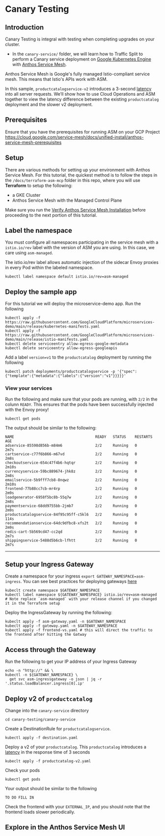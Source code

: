 # Canary Testing 

## Introduction 
Canary Testing is integral with testing when completing upgrades on your cluster.

* In the `canary-service/` folder, we will learn how to Traffic Split to perform a Canary service deployment on [Google Kubernetes Engine](https://cloud.google.com/kubernetes-engine/) with [Anthos Service Mesh](https://cloud.google.com/service-mesh/docs/overview).
<!-- * In `canary-cp`, we will learn how to safely complete a Control Plane Canary upgrade with ASM  -->
Anthos Service Mesh is Google's fully managed Istio-compliant service mesh. This means that Istio's APIs work with ASM.


In this sample, `productcatalogservice-v2` introduces a 3-second
[latency](https://github.com/GoogleCloudPlatform/microservices-demo/tree/main/src/productcatalogservice#latency-injection) into all server requests. We’ll show how to use Cloud Operations and ASM together to
view the latency difference between the existing `productcatalog` deployment and the slower v2 deployment.

## Prerequisites 
Ensure that you have the prerequisites for running ASM on your GCP Project
https://cloud.google.com/service-mesh/docs/unified-install/anthos-service-mesh-prerequisites
## Setup
There are various methods for setting up your environment with Anthos Service Mesh. For this tutorial, the quickest method is to follow the steps in the `/docs/terraform-asm-mcp` folder in this repo, where you will use **Terraform** to setup the following: 
* a GKE Cluster 
* Anthos Service Mesh with the Managed Control Plane

Make sure you run the [Verify Anthos Service Mesh Installation](https://github.com/GoogleCloudPlatform/anthos-service-mesh-samples/tree/main/docs/terraform-asm-mcp#verify-anthos-service-mesh-installation) before proceeding to the next portion of this tutorial.

## Label the namespace
You must configure all namespaces participating in the service mesh with a `istio.io/rev` label with the version of ASM you are using. In this case, we care using `asm-managed`. 

The istio.io/rev label allows automatic injection of the sidecar Envoy proxies in every Pod within the labeled namespace.
```
kubectl label namespace default istio.io/rev=asm-managed
```
## Deploy the sample app 
For this tutorial we will deploy the microservice-demo app. Run the following
```
kubectl apply -f https://raw.githubusercontent.com/GoogleCloudPlatform/microservices-demo/main/release/kubernetes-manifests.yaml
kubectl apply -f https://raw.githubusercontent.com/GoogleCloudPlatform/microservices-demo/main/release/istio-manifests.yaml
kubectl delete serviceentry allow-egress-google-metadata
kubectl delete serviceentry allow-egress-googleapis
```
Add a label `version=v1` to the `productcatalog` deployment by running the following
```
kubectl patch deployments/productcatalogservice -p '{"spec":{"template":{"metadata":{"labels":{"version":"v1"}}}}}'
```
### View your services
Run the following and make sure that your pods are running, with `2/2` in the colunn `READY`. This ensures that the pods have been successfully injected with the Envoy proxy!
```
kubectl get pods
```
The output should be similar to the following: 
```
NAME                                     READY   STATUS    RESTARTS   AGE
adservice-85598d856b-m84m6               2/2     Running   0          2m7s
cartservice-c77f6b866-m67vd              2/2     Running   0          2m8s
checkoutservice-654c47f4b6-hqtqr         2/2     Running   0          2m10s
currencyservice-59bc889674-jhk8z         2/2     Running   0          2m8s
emailservice-5b9fff7cb8-8nqwz            2/2     Running   0          2m10s
frontend-77b88cc7cb-mr4rp                2/2     Running   0          2m9s
loadgenerator-6958f5bc8b-55q7w           2/2     Running   0          2m8s
paymentservice-68dd9755bb-2jmb7          2/2     Running   0          2m9s
productcatalogservice-84f95c95ff-c5kl6   2/2     Running   0          114s
recommendationservice-64dc9dfbc8-xfs2t   2/2     Running   0          2m9s
redis-cart-5b569cd47-cc2qd               2/2     Running   0          2m7s
shippingservice-5488d5b6cb-lfhtt         2/2     Running   0          2m7s
```
---
## Setup your Ingress Gateway

Create a namespace for your ingress `export GATEWAY_NAMESPACE=asm-ingress`. You can see best practices for deploying gateways [here](https://cloud.google.com/service-mesh/docs/gateways)
```
kubeclt create namespace $GATEWAY_NAMESPACE
kubectl label namespace ${GATEWAY_NAMESPACE} istio.io/rev=asm-managed
# Note replace `asm-managed` with your release channel if you changed it in the Terraform setup
```
Deploy the IngressGateway by running the following: 
```
kubeclt apply -f asm-gateway.yaml -n $GATEWAY_NAMESPACE
kubeclt apply -f gateway.yaml -n $GATEWAY_NAMESPACE
kubectl apply -f frontend-vs.yaml # this will direct the traffic to the frontend after hitting the Gatway
```
## Access through the Gateway
Run the following to get your IP address of your Ingress Gateway
```
echo -n "http://" && \
kubectl -n ${GATEWAY_NAMESPACE} \
  get svc asm-ingressgateway -o json | jq -r '.status.loadBalancer.ingress[0].ip'
```
## Deploy v2 of `productcatalog`

Change into the `canary-service` directory
```
cd canary-testing/canary-service
```
Create a DestinationRule for `productcatalogservice`. 
```
kubectl apply -f destination.yaml
```
Deploy a v2 of your `productcatalog`. This `productcatalog` introduces a [latency](canary-service/productcatalog-v2.yaml) in the response time of 3 seconds
```
kubeclt apply -f productcatalog-v2.yaml
```
Check your pods 
```
kubectl get pods
```
Your output should be similar to the following 
```
TO DO FILL IN
```
Check the frontend with your `EXTERNAL_IP`, and you should note that the frontend loads slower periodically.

## Explore in the Anthos Service Mesh UI
